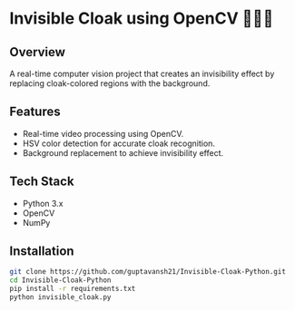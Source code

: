 # Invisible Cloak using OpenCV 🧙‍♂️✨

## Overview
A real-time computer vision project that creates an invisibility effect by replacing cloak-colored regions with the background.

## Features
- Real-time video processing using OpenCV.
- HSV color detection for accurate cloak recognition.
- Background replacement to achieve invisibility effect.

## Tech Stack
- Python 3.x
- OpenCV
- NumPy

## Installation
```bash
git clone https://github.com/guptavansh21/Invisible-Cloak-Python.git
cd Invisible-Cloak-Python
pip install -r requirements.txt
python invisible_cloak.py
